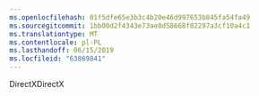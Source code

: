 ```yaml
---
ms.openlocfilehash: 01f5dfe65e3b3c4b20e46d997653b845fa54fa49
ms.sourcegitcommit: 1bb00d2f4343e73ae8d58668f02297a3cf10a4c1
ms.translationtype: MT
ms.contentlocale: pl-PL
ms.lasthandoff: 06/15/2019
ms.locfileid: "63869841"
---
```

<span data-ttu-id="2a693-101">DirectX</span><span class="sxs-lookup"><span data-stu-id="2a693-101">DirectX</span></span>